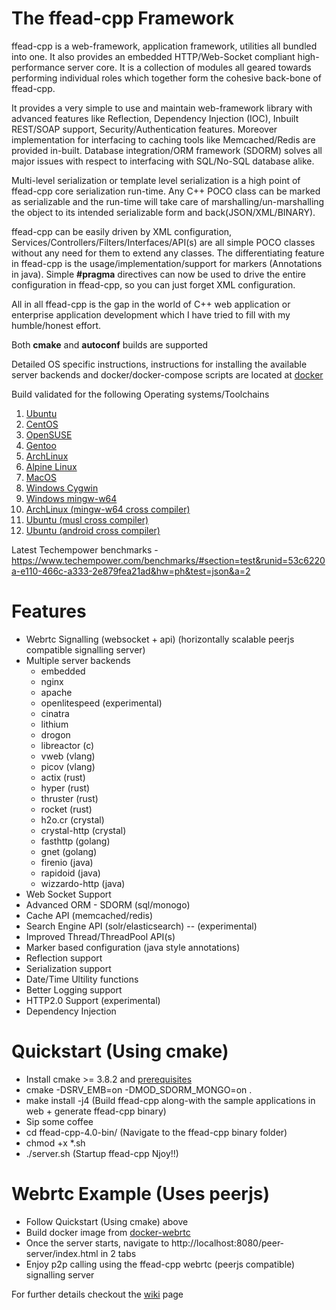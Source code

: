 # The ffead-cpp Framework

ffead-cpp is a web-framework, application framework, utilities all bundled into one. 
It also provides an embedded HTTP/Web-Socket compliant high-performance server core. 
It is a collection of modules all geared towards performing individual roles which together form the cohesive back-bone of ffead-cpp.

It provides a very simple to use and maintain web-framework library with advanced features like Reflection, Dependency Injection (IOC),
Inbuilt REST/SOAP support, Security/Authentication features. Moreover implementation for interfacing to caching tools like 
Memcached/Redis are provided in-built. 
Database integration/ORM framework (SDORM) solves all major issues with respect to interfacing with SQL/No-SQL database alike.

Multi-level serialization or template level serialization is a high point of ffead-cpp core serialization run-time. Any C++ POCO class
can be marked as serializable and the run-time will take care of marshalling/un-marshalling the object to its intended serializable form
and back(JSON/XML/BINARY).

ffead-cpp can be easily driven by XML configuration, Services/Controllers/Filters/Interfaces/API(s) are all simple POCO classes without
any need for them to extend any classes. 
The differentiating feature in ffead-cpp is the usage/implementation/support for markers (Annotations in java). Simple **#pragma**
directives can now be used to drive the entire configuration in ffead-cpp, so you can just forget XML configuration.

All in all ffead-cpp is the gap in the world of C++ web application or enterprise application development which I have tried to fill
with my humble/honest effort.

Both **cmake** and **autoconf** builds are supported

Detailed OS specific instructions, instructions for installing the available server backends and docker/docker-compose scripts are located at [docker](https://github.com/sumeetchhetri/ffead-cpp/tree/master/docker)

Build validated for the following Operating systems/Toolchains
 1.  [Ubuntu](https://github.com/sumeetchhetri/ffead-cpp/tree/master/docker/os-based/DockerFile-UbuntuBionic-x64-ffead-cpp-4.0)
 2.  [CentOS](https://github.com/sumeetchhetri/ffead-cpp/tree/master/docker/os-based/DockerFile-Centos7-x64-ffead-cpp-4.0)
 3.  [OpenSUSE](https://github.com/sumeetchhetri/ffead-cpp/tree/master/docker/os-based/DockerFile-OpenSuseTumbleweed-x64-ffead-cpp-4.0)
 4.  [Gentoo](https://github.com/sumeetchhetri/ffead-cpp/tree/master/docker/os-based/DockerFile-Gentoo-x64-ffead-cpp-4.0)
 5.  [ArchLinux](https://github.com/sumeetchhetri/ffead-cpp/tree/master/docker/os-based/DockerFile-ArchLinux-x64-ffead-cpp-4.0)
 6.  [Alpine Linux](https://github.com/sumeetchhetri/ffead-cpp/tree/master/docker/os-based/DockerFile-Alpine-x64-ffead-cpp-4.0)
 7.  [MacOS](https://github.com/sumeetchhetri/ffead-cpp/tree/master/.github/workflows/ci-macos.yml)
 8.  [Windows Cygwin](https://github.com/sumeetchhetri/ffead-cpp/tree/master/.github/workflows/ci-win-cygwin.yml)
 9.  [Windows mingw-w64](https://github.com/sumeetchhetri/ffead-cpp/tree/master/.github/workflows/ci-win-mingw.yml)
 10.  [ArchLinux (mingw-w64 cross compiler)](https://github.com/sumeetchhetri/ffead-cpp/tree/master/docker/DockerFile-cross-archlinux-mingw64)
 11.  [Ubuntu (musl cross compiler)](https://github.com/sumeetchhetri/ffead-cpp/tree/master/docker/DockerFile-cross-musl)
 12.  [Ubuntu (android cross compiler)](https://github.com/sumeetchhetri/ffead-cpp/tree/master/docker/DockerFile-cross-android)


Latest Techempower benchmarks - https://www.techempower.com/benchmarks/#section=test&runid=53c6220a-e110-466c-a333-2e879fea21ad&hw=ph&test=json&a=2

Features
==========
- Webrtc Signalling (websocket + api) (horizontally scalable peerjs compatible signalling server)
- Multiple server backends
    - embedded
    - nginx
    - apache
    - openlitespeed (experimental)
    - cinatra
    - lithium
    - drogon
    - libreactor (c)
    - vweb (vlang)
    - picov (vlang)
    - actix (rust)
    - hyper (rust)
    - thruster (rust)
    - rocket (rust)
    - h2o.cr (crystal)
    - crystal-http (crystal)
    - fasthttp (golang)
    - gnet (golang)
    - firenio (java)
    - rapidoid (java)
    - wizzardo-http (java)
- Web Socket Support
- Advanced ORM - SDORM (sql/monogo)
- Cache API (memcached/redis)
- Search Engine API (solr/elasticsearch) -- (experimental)
- Improved Thread/ThreadPool API(s)
- Marker based configuration (java style annotations)
- Reflection support
- Serialization support
- Date/Time Ultility functions
- Better Logging support
- HTTP2.0 Support (experimental)
- Dependency Injection

Quickstart (Using cmake)
===========
- Install cmake >= 3.8.2 and [prerequisites](https://github.com/sumeetchhetri/ffead-cpp/wiki/Prerequisites)
- cmake -DSRV_EMB=on -DMOD_SDORM_MONGO=on .
- make install -j4 (Build ffead-cpp along-with the sample applications in web + generate ffead-cpp binary)
- Sip some coffee
- cd ffead-cpp-4.0-bin/ (Navigate to the ffead-cpp binary folder)
- chmod +x *.sh
- ./server.sh (Startup ffead-cpp Njoy!!)


Webrtc Example (Uses peerjs)
===========
- Follow Quickstart (Using cmake) above
- Build docker image from [docker-webrtc](https://github.com/sumeetchhetri/ffead-cpp/tree/master/docker/webrtc-peerjs)
- Once the server starts, navigate to http://localhost:8080/peer-server/index.html in 2 tabs
- Enjoy p2p calling using the ffead-cpp webrtc (peerjs compatible) signalling server

For further details checkout the [wiki](https://github.com/sumeetchhetri/ffead-cpp/wiki) page
